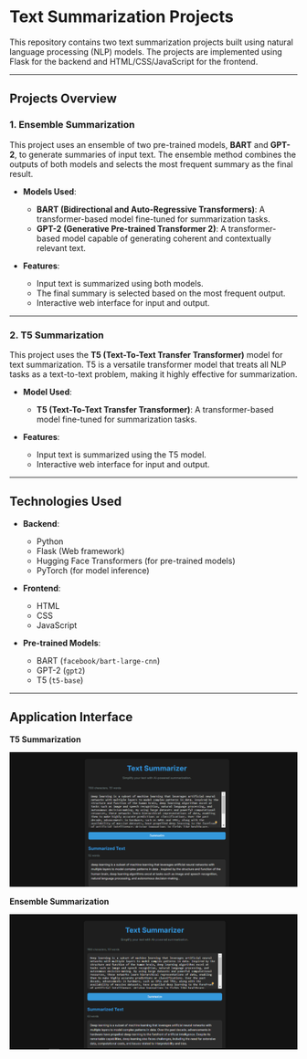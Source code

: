 # Text Summarization Projects

This repository contains two text summarization projects built using natural language processing (NLP) models. The projects are implemented using Flask for the backend and HTML/CSS/JavaScript for the frontend.

---

## Projects Overview

### 1. **Ensemble Summarization**
This project uses an ensemble of two pre-trained models, **BART** and **GPT-2**, to generate summaries of input text. The ensemble method combines the outputs of both models and selects the most frequent summary as the final result.

- **Models Used**:
  - **BART (Bidirectional and Auto-Regressive Transformers)**: A transformer-based model fine-tuned for summarization tasks.
  - **GPT-2 (Generative Pre-trained Transformer 2)**: A transformer-based model capable of generating coherent and contextually relevant text.

- **Features**:
  - Input text is summarized using both models.
  - The final summary is selected based on the most frequent output.
  - Interactive web interface for input and output.

---

### 2. **T5 Summarization**
This project uses the **T5 (Text-To-Text Transfer Transformer)** model for text summarization. T5 is a versatile transformer model that treats all NLP tasks as a text-to-text problem, making it highly effective for summarization.

- **Model Used**:
  - **T5 (Text-To-Text Transfer Transformer)**: A transformer-based model fine-tuned for summarization tasks.

- **Features**:
  - Input text is summarized using the T5 model.
  - Interactive web interface for input and output.

---

## Technologies Used

- **Backend**:
  - Python
  - Flask (Web framework)
  - Hugging Face Transformers (for pre-trained models)
  - PyTorch (for model inference)

- **Frontend**:
  - HTML
  - CSS
  - JavaScript

- **Pre-trained Models**:
  - BART (`facebook/bart-large-cnn`)
  - GPT-2 (`gpt2`)
  - T5 (`t5-base`)

---

## Application Interface

**T5 Summarization**

<img src="ui/ui-t5.PNG" alt="Original Image" width="700">

<br>

**Ensemble Summarization**

<img src="ui/ui-ensembles.PNG" alt="Original Image" width="700">

